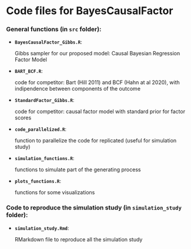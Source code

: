 # Code files for BayesCausalFactor

### General functions (in **`src`** folder):
- **`BayesCausalFactor_Gibbs.R`**:

   Gibbs sampler for our proposed model: Causal Bayesian Regression Factor Model
- **`BART_BCF.R`**:
   
    code for competitor: Bart (Hill 2011) and BCF (Hahn at al 2020), with indipendence between components of the outcome
- **`StandardFactor_Gibbs.R`**:
   
    code for competitor: causal factor model with standard prior for factor scores
- **`code_parallelized.R`**:
   
    function to parallelize the code for replicated (useful for simulation study)
- **`simulation_functions.R`**:
   
    functions to simulate part of the generating process
- **`plots_functions.R`**:
   
    functions for some visualizations
    
### Code to reproduce the simulation study (in **`simulation_study`** folder):
 - **`simulation_study.Rmd`**:
   
    RMarkdown file to reproduce all the simulation study
